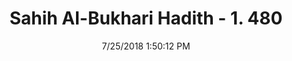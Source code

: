 ---
title        : "Sahih Al-Bukhari Hadith - 1. 480"
date         : 7/25/2018 1:50:12 PM
draft        : false
type         : "hadith"
layout       : "hadith"
BookCode     : "SHB"
VolumeNumber : "1"
HadithNumber : "480"
categories  :  ["Musalla-Sutra for the prayer in Mecca and elsewhere"]
tags  :  ["Abu Juhaifa"]
---